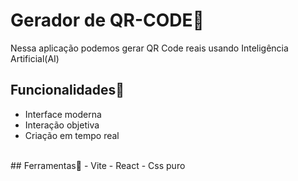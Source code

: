 # Gerador de QR-CODE🔮
Nessa aplicação podemos gerar QR Code reais usando Inteligência Artificial(AI)
<br>

## Funcionalidades🦾
- Interface moderna
- Interação objetiva
- Criação em tempo real
<br>
## Ferramentas🔨
- Vite
- React
- Css puro


